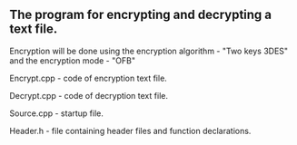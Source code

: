 ## The program for encrypting and decrypting a text file.

Encryption will be done using the encryption algorithm - "Two keys 3DES" and the encryption mode - "OFB"

Encrypt.cpp - code of encryption text file.

Decrypt.cpp - code of decryption text file.

Source.cpp - startup file.

Header.h - file containing header files and function declarations.

